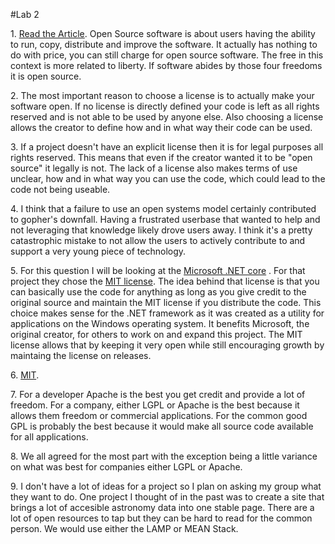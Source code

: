 #Lab 2


1\. [Read the Article](http://www.gnu.org/philosophy/free-sw.html). Open Source software is about users having the ability to run, copy, distribute and improve the software. It actually has nothing to do with price, you can still charge for open source software. The free in this context is more related to liberty. If software abides by those four freedoms it is open source.

2\. The most important reason to choose a license is to actually make your software open. If no license is directly defined your code is left as all rights reserved and is not able to be used by anyone else. Also choosing a license allows the creator to define how and in what way their code can be used. 

3\. If a project doesn't have an explicit license then it is for legal purposes all rights reserved. This means that even if the creator wanted it to be "open source" it legally is not. The lack of a license also makes terms of use unclear, how and in what way you can use the code, which could lead to the code not being useable. 

4\. I think that a failure to use an open systems model certainly contributed to gopher's downfall. Having a frustrated userbase that wanted to help and not leveraging that knowledge likely drove users away. I think it's a pretty catastrophic mistake to not allow the users to actively contribute to and support a very young piece of technology. 

5\. For this question I will be looking at the [Microsoft .NET core](https://github.com/dotnet/coreclr) . For that project they chose the [MIT license](https://tldrlegal.com/license/mit-license). The idea behind that license is that you can basically use the code for anything as long as you give credit to the original source and maintain the MIT license if you distribute the code. This choice makes sense for the .NET framework as it was created as a utility for applications on the Windows operating system. It benefits Microsoft, the original creator, for others to work on and expand this project. The MIT license allows that by keeping it very open while still encouraging growth by maintaing the license on releases.

6\. [MIT](http://choosealicense.com/licenses/mit/)\. 

7\. For a developer Apache is the best you get credit and provide a lot of freedom. For a company, either LGPL or Apache is the best because it allows them freedom or commercial applications. For the common good GPL is probably the best because it would make all source code available for all applications. 

8\. We all agreed for the most part with the exception being a little variance on what was best for companies either LGPL or Apache.

9\. I don't have a lot of ideas for a project so I plan on asking my group what they want to do. One project I thought of in the past was to create a site that brings a lot of accesible astronomy data into one stable page. There are a lot of open resources to tap but they can be hard to read for the common person. We would use either the LAMP or MEAN Stack. 
